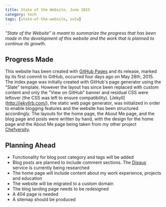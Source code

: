 ```yaml
---
title: State of the Website, June 2015
category: tech
tags: [state-of-the-website, sotw]
---
```


*"State of the Website" is meant to summarize the progress that has been made in the development of this website and
 the work that is planned to continue its growth.*

<!--more-->

## Progress Made

This website has been created with [GitHub Pages](https://pages.github.com) and its release, marked by its first 
commit to GitHub, occurred four days ago on May 28th, 2015. The index page was initially created with GitHub's page 
generator using the "Slate" template. However the layout has since been replaced with custom content and only the 
"View on GitHub" banner and residual CSS were leftover (the CSS was left to ensure compatibility). [Jekyll]
(http://jekyllrb.com/), the static web page generator, was initialized in order to enable blogging features and the 
website has been structured accordingly. The layouts for the home page, the About Me page, and the blog page and 
posts were written by hand, with the design for the home page and the About Me page being taken from my other project
 [Chefversity](http://chefversity.com/). 
 
## Planning Ahead

* Functionality for blog post category and tags will be added
* Blog posts are planned to include comment sections. The [Disqus](https://disqus.com/) service is currently being 
researched
* The home page will include content about my work experience, projects and education
* The website will be migrated to a custom domain
* The blog landing page needs to be redesigned
* A 404 page is needed
* A sitemap should be produced